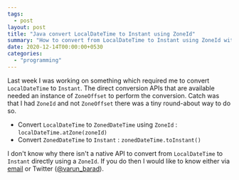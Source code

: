 ```yaml
---
tags:
  - post
layout: post
title: "Java convert LocalDateTime to Instant using ZoneId"
summary: "How to convert from LocalDateTime to Instant using ZoneId without ZoneOffset in Java 8 Time APIs"
date: 2020-12-14T00:00:00+0530
categories:
  - "programming"
---
```


Last week I was working on something which required me to convert `LocalDateTime` to `Instant`. The direct conversion APIs that are available needed an instance of `ZoneOffset` to perform the conversion. Catch was that I had `ZoneId` and not `ZoneOffset` there was a tiny round-about way to do so.

- Convert `LocalDateTime` to `ZonedDateTime` using `ZoneId` : `localDateTime.atZone(zoneId)`
- Convert `ZonedDateTime` to `Instant` : `zonedDateTime.toInstant()`
  
I don't know why there isn't a native API to convert from `LocalDateTime` to `Instant` directly using a `ZoneId`. If you do then I would like to know either via [email](mailto:contact@varunbarad.com) or Twitter ([@varun_barad](https://twitter.com/varun_barad)).
